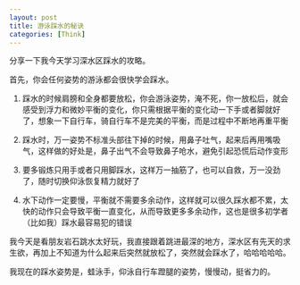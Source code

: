 ```yaml
---
layout: post
title: 游泳踩水的秘诀
categories: [Think]
---
```


分享一下我今天学习深水区踩水的攻略。

首先，你会任何姿势的游泳都会很快学会踩水。

1. 踩水的时候肩膀和全身都要放松，你会游泳姿势，淹不死，你一放松后，就会感受到浮力和微妙平衡的变化，你只需根据平衡的变化动一下手或者脚就好了，想象一下自行车，骑自行车不是完美的平衡，而是过程中不断地再重平衡

2. 踩水时，万一姿势不标准头部往下掉的时候，用鼻子吐气，起来后再用嘴吸气，这样做的好处是，鼻子出气不会导致鼻子呛水，避免引起恐慌后动作变形

3. 要多锻炼只用手或者只用脚踩水，这样万一抽筋了，也可以自救，万一没劲了，随时切换仰泳恢复精力就好了

4. 水下动作一定要慢，平衡就不需要多余动作，这样就可以很久踩水都不累，太快的动作只会导致平衡一直变化，从而导致更多多余动作，这也是很多初学者（比如我）踩水最容易犯的错误

我今天是看朋友岩石跳水太好玩，我直接跟着跳进最深的地方，深水区有先天的求生欲，再加上不知道为什么起来后突然就放松了，突然就会踩水了，哈哈哈哈哈。

我现在的踩水姿势是，蛙泳手，仰泳自行车蹬腿的姿势，慢慢动，挺省力的。

